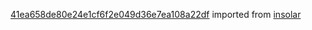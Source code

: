[41ea658de80e24e1cf6f2e049d36e7ea108a22df](https://github.com/insolar/insolar/commit/41ea658de80e24e1cf6f2e049d36e7ea108a22df) imported from [insolar](https://github.com/insolar/insolar)
